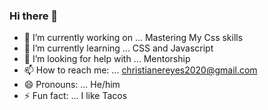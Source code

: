 ### Hi there 👋

- 🔭 I’m currently working on ... Mastering My Css skills 
- 🌱 I’m currently learning ... CSS and Javascript
- 🤔 I’m looking for help with ... Mentorship
- 📫 How to reach me: ... christianereyes2020@gmail.com 
- 😄 Pronouns: ... He/him
- ⚡ Fun fact: ... I like Tacos

